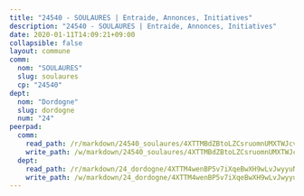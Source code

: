 ```yaml
---
title: "24540 - SOULAURES | Entraide, Annonces, Initiatives"
description: "24540 - SOULAURES | Entraide, Annonces, Initiatives"
date: 2020-01-11T14:09:21+09:00
collapsible: false
layout: commune
comm:
  nom: "SOULAURES"
  slug: soulaures
  cp: "24540"
dept:
  nom: "Dordogne"
  slug: dordogne
  num: "24"
peerpad:
  comm:
    read_path: /r/markdown/24540_soulaures/4XTTMBdZBtoLZCsruomnUMXTWJcvD44teTkfg1VzR92fS8iFc
    write_path: /w/markdown/24540_soulaures/4XTTMBdZBtoLZCsruomnUMXTWJcvD44teTkfg1VzR92fS8iFc-K3TgUBxoXRwQrsp9XrzHBm7YbaMrpKej1b9ZYeMFThysrvBe4QM8HfqrwFqtJTtTfsggkHtcyc6cyjnKJEg4LqCJcjpb3P3Njfe3ekk92BgVRPxFo5JNWjktG4y8VyUkSg5tiabC
  dept:
    read_path: /r/markdown/24_dordogne/4XTTM4wenBP5v7iXqeBwXH9wLvJwyyuNKzLxRyGzSZXmCuzgg
    write_path: /w/markdown/24_dordogne/4XTTM4wenBP5v7iXqeBwXH9wLvJwyyuNKzLxRyGzSZXmCuzgg-K3TgUusQQUSAmJPXozCTSBeqjqksxkVWGVxtHwEFrs5RuocQr8weKG2oQg7MVeg2F9Hhv7ggtBiBU8D9pdXEPa9M67VU3BzgAG9BCtQw3VY3Xcxk2YSegk3iUXMkpicGxxJr7mWp
---
```


